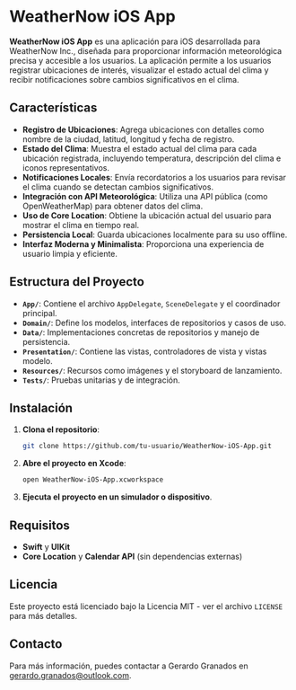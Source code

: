 # WeatherNow iOS App

**WeatherNow iOS App** es una aplicación para iOS desarrollada para WeatherNow Inc., diseñada para proporcionar información meteorológica precisa y accesible a los usuarios. La aplicación permite a los usuarios registrar ubicaciones de interés, visualizar el estado actual del clima y recibir notificaciones sobre cambios significativos en el clima.

## Características

- **Registro de Ubicaciones**: Agrega ubicaciones con detalles como nombre de la ciudad, latitud, longitud y fecha de registro.
- **Estado del Clima**: Muestra el estado actual del clima para cada ubicación registrada, incluyendo temperatura, descripción del clima e iconos representativos.
- **Notificaciones Locales**: Envía recordatorios a los usuarios para revisar el clima cuando se detectan cambios significativos.
- **Integración con API Meteorológica**: Utiliza una API pública (como OpenWeatherMap) para obtener datos del clima.
- **Uso de Core Location**: Obtiene la ubicación actual del usuario para mostrar el clima en tiempo real.
- **Persistencia Local**: Guarda ubicaciones localmente para su uso offline.
- **Interfaz Moderna y Minimalista**: Proporciona una experiencia de usuario limpia y eficiente.

## Estructura del Proyecto

- **`App/`**: Contiene el archivo `AppDelegate`, `SceneDelegate` y el coordinador principal.
- **`Domain/`**: Define los modelos, interfaces de repositorios y casos de uso.
- **`Data/`**: Implementaciones concretas de repositorios y manejo de persistencia.
- **`Presentation/`**: Contiene las vistas, controladores de vista y vistas modelo.
- **`Resources/`**: Recursos como imágenes y el storyboard de lanzamiento.
- **`Tests/`**: Pruebas unitarias y de integración.

## Instalación

1. **Clona el repositorio**:
   ```sh
   git clone https://github.com/tu-usuario/WeatherNow-iOS-App.git
   ```

2. **Abre el proyecto en Xcode**:
   ```sh
   open WeatherNow-iOS-App.xcworkspace
   ```

3. **Ejecuta el proyecto en un simulador o dispositivo**.

## Requisitos

- **Swift** y **UIKit**
- **Core Location** y **Calendar API** (sin dependencias externas)

## Licencia

Este proyecto está licenciado bajo la Licencia MIT - ver el archivo `LICENSE` para más detalles.

## Contacto

Para más información, puedes contactar a Gerardo Granados en gerardo.granados@outlook.com.

